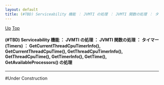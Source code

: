 ```yaml
---
layout: default
title: (#TBD) Serviceability 機能 ： JVMTI の処理 ： JVMTI 関数の処理 ： タイマー (Timers) ： GetCurrentThreadCpuTimerInfo(), GetCurrentThreadCpuTime(), GetThreadCpuTimerInfo(), GetThreadCpuTime(), GetTimerInfo(), GetTime(), GetAvailableProcessors() の処理
---
```

[Up](nofdcE7Pyz.html) [Top](../index.html)

#### (#TBD) Serviceability 機能 ： JVMTI の処理 ： JVMTI 関数の処理 ： タイマー (Timers) ： GetCurrentThreadCpuTimerInfo(), GetCurrentThreadCpuTime(), GetThreadCpuTimerInfo(), GetThreadCpuTime(), GetTimerInfo(), GetTime(), GetAvailableProcessors() の処理

--- 
#Under Construction






